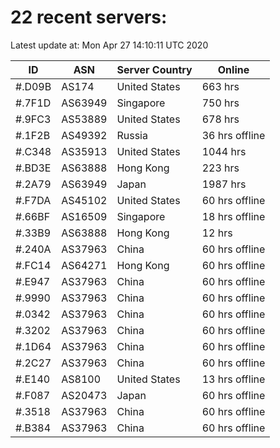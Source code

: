 # 22 recent servers:

Latest update at: Mon Apr 27 14:10:11 UTC 2020

| ID | ASN | Server Country | Online |
| -- | --- | -------------- | ------ |
| #.D09B | AS174 | United States | 663 hrs |
| #.7F1D | AS63949 | Singapore | 750 hrs |
| #.9FC3 | AS53889 | United States | 678 hrs |
| #.1F2B | AS49392 | Russia | 36 hrs offline |
| #.C348 | AS35913 | United States | 1044 hrs |
| #.BD3E | AS63888 | Hong Kong | 223 hrs |
| #.2A79 | AS63949 | Japan | 1987 hrs |
| #.F7DA | AS45102 | United States | 60 hrs offline |
| #.66BF | AS16509 | Singapore | 18 hrs offline |
| #.33B9 | AS63888 | Hong Kong | 12 hrs |
| #.240A | AS37963 | China | 60 hrs offline |
| #.FC14 | AS64271 | Hong Kong | 60 hrs offline |
| #.E947 | AS37963 | China | 60 hrs offline |
| #.9990 | AS37963 | China | 60 hrs offline |
| #.0342 | AS37963 | China | 60 hrs offline |
| #.3202 | AS37963 | China | 60 hrs offline |
| #.1D64 | AS37963 | China | 60 hrs offline |
| #.2C27 | AS37963 | China | 60 hrs offline |
| #.E140 | AS8100 | United States | 13 hrs offline |
| #.F087 | AS20473 | Japan | 60 hrs offline |
| #.3518 | AS37963 | China | 60 hrs offline |
| #.B384 | AS37963 | China | 60 hrs offline |

